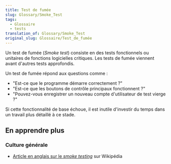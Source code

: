 ```yaml
---
title: Test de fumée
slug: Glossary/Smoke_Test
tags:
  - Glossaire
  - tests
translation_of: Glossary/Smoke_Test
original_slug: Glossaire/Test_de_fumée
---
```

Un test de fumée (_Smoke test_) consiste en des tests fonctionnels ou unitaires de fonctions logicielles critiques. Les tests de fumée viennent avant d'autres tests approfondis.

Un test de fumée répond aux questions comme :

- "Est-ce que le programme démarre correctement ?"
- "Est-ce que les boutons de contrôle principaux fonctionnent ?"
- "Pouvez-vous enregistrer un nouveau compte d'utilisateur de test vierge ?"

Si cette fonctionnalité de base échoue, il est inutile d'investir du temps dans un travail plus détaillé à ce stade.

## En apprendre plus

### Culture générale

- [Article en anglais sur le <i lang="en">smoke testing</i>](https://en.wikipedia.org/wiki/Smoke_testing_(software)) sur Wikipédia
